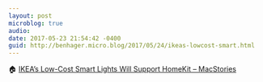 ```yaml
---
layout: post
microblog: true
audio: 
date: 2017-05-23 21:54:42 -0400
guid: http://benhager.micro.blog/2017/05/24/ikeas-lowcost-smart.html
---
```

🏠 [IKEA’s Low-Cost Smart Lights Will Support HomeKit – MacStories](https://www.macstories.net/news/ikeas-low-cost-smart-lights-will-support-homekit/)
